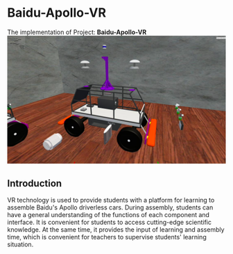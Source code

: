 # Baidu-Apollo-VR

The implementation of Project: **Baidu-Apollo-VR**
<img src="./img/car.jpg"></img>

## Introduction
VR technology is used to provide students with a platform for learning to assemble Baidu's Apollo driverless cars. During assembly, students can have a general understanding of the functions of each component and interface. It is convenient for students to access cutting-edge scientific knowledge. At the same time, it provides the input of learning and assembly time, which is convenient for teachers to supervise students' learning situation.
